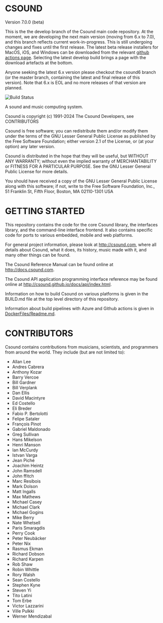 # CSOUND
Version 7.0.0 (beta)

This is the the develop branch of the Csound main code repository. At
the moment, we are developing the next main version (moving from 6.x
to 7.0), and this branch reflects current work-in-progress. This is
still undergoing changes and fixes until the first release. The
latest beta release installers for MacOS, iOS, and Windows can be
downloaded from the relevant
[github actions page](https://github.com/csound/csound/actions/workflows/csound_builds.yml).
Selecting the latest develop build brings a page with the download
artefacts at the bottom.


Anyone seeking the latest 6.x version please checkout the csound6
branch (or the master branch, containing the latest and final release
of this version). Note that 6.x is EOL and no more releases of that
version are planned.

![Build Status](https://github.com/csound/csound/actions/workflows/csound_builds.yml/badge.svg?branch=develop)
<!--- ![Coverity Status](https://scan.coverity.com/projects/1822/badge.svg) --->
A sound and music computing system.

Csound is copyright (c) 1991-2024 The Csound Developers, see CONTRIBUTORS

Csound is free software; you can redistribute them
and/or modify them under the terms of the GNU Lesser General Public
License as published by the Free Software Foundation; either
version 2.1 of the License, or (at your option) any later version.

Csound is distributed in the hope that they will be useful,
but WITHOUT ANY WARRANTY; without even the implied warranty of
MERCHANTABILITY or FITNESS FOR A PARTICULAR PURPOSE.  See the
GNU Lesser General Public License for more details.

You should have received a copy of the GNU Lesser General Public
License along with this software; if not, write to the Free Software
Foundation, Inc., 51 Franklin St, Fifth Floor, Boston, MA
02110-1301 USA

# GETTING STARTED

This repository contains the code for the core Csound library, the
interfaces library, and the command-line interface frontend. It also
contains specific code for ports to various embedded, mobile and web platforms.

For general project information, please look at http://csound.com,
where all details about Csound, what it does, its history, music
made with it, and many other things can be found.

The Csound Reference Manual can be found online at http://docs.csound.com.

The Csound API application programming interface reference 
may be found online at http://csound.github.io/docs/api/index.html.

Information on how to build Csound on various platforms is given in
the BUILD.md file at the top level directory of this repository.

Information about build pipelines with Azure and Github actions is given in
[DockerFiles/Readme.md](DockerFiles/ReadMe.md).

# CONTRIBUTORS

Csound contains contributions from musicians, scientists, and programmers
from around the world. They include (but are not limited to):

* Allan Lee
* Andres Cabrera
* Anthony Kozar
* Barry Vercoe
* Bill Gardner
* Bill Verplank
* Dan Ellis
* David Macintyre
* Ed Costello
* Eli Breder
* Fabio P. Bertolotti
* Felipe Sataler
* François Pinot
* Gabriel Maldonado
* Greg Sullivan
* Hans Mikelson
* Henri Manson
* Ian McCurdy
* Istvan Varga
* Jean Piché
* Joachim Heintz
* John Ramsdell
* John ffitch
* Marc Resibois
* Mark Dolson
* Matt Ingalls
* Max Mathews
* Michael Casey
* Michael Clark
* Michael Gogins
* Mike Berry
* Nate Whetsell
* Paris Smaragdis
* Perry Cook
* Peter Neubäcker
* Peter Nix
* Rasmus Ekman
* Richard Dobson
* Richard Karpen
* Rob Shaw
* Robin Whittle
* Rory Walsh
* Sean Costello
* Stephen Kyne
* Steven Yi
* Tito Latini
* Tom Erbe
* Victor Lazzarini
* Ville Pulkki
* Werner Mendizabal

